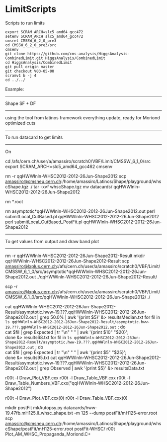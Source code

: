 LimitScripts
============

Scripts to run limits

    export SCRAM_ARCH=slc5_amd64_gcc472
    setenv SCRAM_ARCH slc5_amd64_gcc472
    cmsrel CMSSW_6_2_0_pre3
    cd CMSSW_6_2_0_pre3/src
    cmsenv
    git clone https://github.com/cms-analysis/HiggsAnalysis-CombinedLimit.git HiggsAnalysis/CombinedLimit
    cd HiggsAnalysis/CombinedLimit
    git pull origin master
    git checkout V03-05-00
    scramv1 b -j 4
    cd ../../






Example:


***********************
Shape SF + DF
***********************

 using the tool from latinos framework
 everything update, ready for Moriond
 optimized cuts

***************************************
To run datacard to get limits
***************************************

On

cd /afs/cern.ch/user/a/amassiro/scratch0/VBF/Limit/CMSSW_6_1_0/src
export SCRAM_ARCH=slc5_amd64_gcc462
cmsenv

rm -r  qqHWWlnln-WHSC2012-2012-26Jun-Shape2012
scp amassiro@cmsneu.cern.ch:/home/amassiro/Latinos/Shape/playground/whscShape.tgz ./
tar -xvf whscShape.tgz
mv datacards/ qqHWWlnln-WHSC2012-2012-26Jun-Shape2012

rm *.root

rm asymptotic*qqHWWlnln-WHSC2012-2012-26Jun-Shape2012.out
perl submitLocal_CutBased.pl qqHWWlnln-WHSC2012-2012-26Jun-Shape2012
perl submitLocal_CutBased_PostFit.pl qqHWWlnln-WHSC2012-2012-26Jun-Shape2012

***********************************
To get values from output
and draw band plot
***********************************



rm -r qqHWWlnln-WHSC2012-2012-26Jun-Shape2012-Result
mkdir qqHWWlnln-WHSC2012-2012-26Jun-Shape2012-Result
scp amassiro@lxplus.cern.ch:/afs/cern.ch/user/a/amassiro/scratch0/VBF/Limit/CMSSW_6_1_0/src/asymptotic*qqHWWlnln-WHSC2012-2012-26Jun-Shape2012.out ./qqHWWlnln-WHSC2012-2012-26Jun-Shape2012-Result/



scp -r amassiro@lxplus.cern.ch:/afs/cern.ch/user/a/amassiro/scratch0/VBF/Limit/CMSSW_6_1_0/src/qqHWWlnln-WHSC2012-2012-26Jun-Shape2012/ ./

cat qqHWWlnln-WHSC2012-2012-26Jun-Shape2012-Result/asymptotic.hww-19.???.qqHWWlnln-WHSC2012-2012-26Jun-Shape2012.out  | grep 50.0% | awk '{print $5}' &> resultsMedian.txt
for fil in `ls qqHWWlnln-WHSC2012-2012-26Jun-Shape2012-Result/asymptotic.hww-19.???.qqHWWlnln-WHSC2012-2012-26Jun-Shape2012.out` ; do \
    cat $fil | grep Expected | tr "\n" " " | awk '{print $10" "$20}'; \
    done  &> results68.txt
for fil in `ls qqHWWlnln-WHSC2012-2012-26Jun-Shape2012-Result/asymptotic.hww-19.???.qqHWWlnln-WHSC2012-2012-26Jun-Shape2012.out` ; do \
    cat $fil | grep Expected | tr "\n" " " | awk '{print $5" "$25}'; \
    done  &> results95.txt
cat qqHWWlnln-WHSC2012-2012-26Jun-Shape2012-Result/asymptotic.hww-19.???.qqHWWlnln-WHSC2012-2012-26Jun-Shape2012.out | grep Observed | awk '{print $5}' &> resultsData.txt

r00t -l Draw_Plot_VBF.cxx
r00t -l Draw_Table_VBF.cxx
r00t -l Draw_Table_Numbers_VBF.cxx\(\"qqHWWlnln-WHSC2012-2012-26Jun-Shape2012\"\)

r00t -l Draw_Plot_VBF.cxx\(0\)
r00t -l Draw_Table_VBF.cxx\(0\)




mkdir postFit
mkAutopsy.py datacards/hww-19.47fb.mH125.ll_whsc_shape.txt  -m 125  --dump postFit/mH125-error.root
scp amassiro@cmsneu.cern.ch:/home/amassiro/Latinos/Shape/playground/whscShape/postFit/mH125-error.root postFit-WHSC/
r00t Plot_AM_WHSC_Propaganda_Moriond.C+



